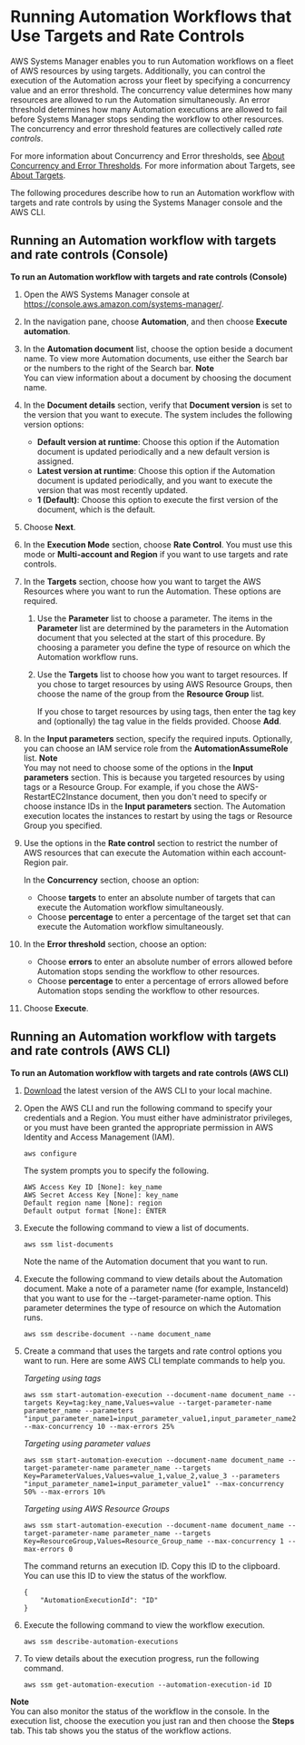 # Running Automation Workflows that Use Targets and Rate Controls<a name="automation-working-targets-and-rate-controls"></a>

AWS Systems Manager enables you to run Automation workflows on a fleet of AWS resources by using targets\. Additionally, you can control the execution of the Automation across your fleet by specifying a concurrency value and an error threshold\. The concurrency value determines how many resources are allowed to run the Automation simultaneously\. An error threshold determines how many Automation executions are allowed to fail before Systems Manager stops sending the workflow to other resources\. The concurrency and error threshold features are collectively called *rate controls*\. 

For more information about Concurrency and Error thresholds, see [About Concurrency and Error Thresholds](automation-working-rate-controls.md)\. For more information about Targets, see [About Targets](automation-working-targets.md)\.

The following procedures describe how to run an Automation workflow with targets and rate controls by using the Systems Manager console and the AWS CLI\.

## Running an Automation workflow with targets and rate controls \(Console\)<a name="automation-working-targets-and-rate-controls-console"></a>

**To run an Automation workflow with targets and rate controls \(Console\)**

1. Open the AWS Systems Manager console at [https://console\.aws\.amazon\.com/systems\-manager/](https://console.aws.amazon.com/systems-manager/)\.

1. In the navigation pane, choose **Automation**, and then choose **Execute automation**\.

1. In the **Automation document** list, choose the option beside a document name\. To view more Automation documents, use either the Search bar or the numbers to the right of the Search bar\. 
**Note**  
You can view information about a document by choosing the document name\.

1. In the **Document details** section, verify that **Document version** is set to the version that you want to execute\. The system includes the following version options: 
   + **Default version at runtime**: Choose this option if the Automation document is updated periodically and a new default version is assigned\.
   + **Latest version at runtime**: Choose this option if the Automation document is updated periodically, and you want to execute the version that was most recently updated\.
   + **1 \(Default\)**: Choose this option to execute the first version of the document, which is the default\.

1. Choose **Next**\.

1. In the **Execution Mode** section, choose **Rate Control**\. You must use this mode or **Multi\-account and Region** if you want to use targets and rate controls\.

1. In the **Targets** section, choose how you want to target the AWS Resources where you want to run the Automation\. These options are required\.

   1. Use the **Parameter** list to choose a parameter\. The items in the **Parameter** list are determined by the parameters in the Automation document that you selected at the start of this procedure\. By choosing a parameter you define the type of resource on which the Automation workflow runs\. 

   1. Use the **Targets** list to choose how you want to target resources\. If you chose to target resources by using AWS Resource Groups, then choose the name of the group from the **Resource Group** list\. 

      If you chose to target resources by using tags, then enter the tag key and \(optionally\) the tag value in the fields provided\. Choose **Add**\.

1. In the **Input parameters** section, specify the required inputs\. Optionally, you can choose an IAM service role from the **AutomationAssumeRole** list\.
**Note**  
You may not need to choose some of the options in the **Input parameters** section\. This is because you targeted resources by using tags or a Resource Group\. For example, if you chose the AWS\-RestartEC2Instance document, then you don't need to specify or choose instance IDs in the **Input parameters** section\. The Automation execution locates the instances to restart by using the tags or Resource Group you specified\. 

1. Use the options in the **Rate control** section to restrict the number of AWS resources that can execute the Automation within each account\-Region pair\. 

   In the **Concurrency** section, choose an option: 
   + Choose **targets** to enter an absolute number of targets that can execute the Automation workflow simultaneously\.
   + Choose **percentage** to enter a percentage of the target set that can execute the Automation workflow simultaneously\.

1. In the **Error threshold** section, choose an option:
   + Choose **errors** to enter an absolute number of errors allowed before Automation stops sending the workflow to other resources\.
   + Choose **percentage** to enter a percentage of errors allowed before Automation stops sending the workflow to other resources\.

1. Choose **Execute**\. 

## Running an Automation workflow with targets and rate controls \(AWS CLI\)<a name="automation-working-targets-and-rate-controls-cli"></a>

**To run an Automation workflow with targets and rate controls \(AWS CLI\)**

1. [Download](https://aws.amazon.com/cli/) the latest version of the AWS CLI to your local machine\.

1. Open the AWS CLI and run the following command to specify your credentials and a Region\. You must either have administrator privileges, or you must have been granted the appropriate permission in AWS Identity and Access Management \(IAM\)\.

   ```
   aws configure
   ```

   The system prompts you to specify the following\.

   ```
   AWS Access Key ID [None]: key_name
   AWS Secret Access Key [None]: key_name
   Default region name [None]: region
   Default output format [None]: ENTER
   ```

1. Execute the following command to view a list of documents\.

   ```
   aws ssm list-documents
   ```

   Note the name of the Automation document that you want to run\.

1. Execute the following command to view details about the Automation document\. Make a note of a parameter name \(for example, InstanceId\) that you want to use for the \-\-target\-parameter\-name option\. This parameter determines the type of resource on which the Automation runs\.

   ```
   aws ssm describe-document --name document_name
   ```

1. Create a command that uses the targets and rate control options you want to run\. Here are some AWS CLI template commands to help you\.

   *Targeting using tags*

   ```
   aws ssm start-automation-execution --document-name document_name --targets Key=tag:key_name,Values=value --target-parameter-name parameter_name --parameters "input_parameter_name1=input_parameter_value1,input_parameter_name2=input_parameter_value2" --max-concurrency 10 --max-errors 25%
   ```

   *Targeting using parameter values*

   ```
   aws ssm start-automation-execution --document-name document_name --target-parameter-name parameter_name --targets Key=ParameterValues,Values=value_1,value_2,value_3 --parameters "input_parameter_name1=input_parameter_value1" --max-concurrency 50% --max-errors 10%
   ```

   *Targeting using AWS Resource Groups*

   ```
   aws ssm start-automation-execution --document-name document_name --target-parameter-name parameter_name --targets Key=ResourceGroup,Values=Resource_Group_name --max-concurrency 1 --max-errors 0
   ```

   The command returns an execution ID\. Copy this ID to the clipboard\. You can use this ID to view the status of the workflow\.

   ```
   {
       "AutomationExecutionId": "ID"
   }
   ```

1. Execute the following command to view the workflow execution\.

   ```
   aws ssm describe-automation-executions
   ```

1. To view details about the execution progress, run the following command\.

   ```
   aws ssm get-automation-execution --automation-execution-id ID
   ```
**Note**  
You can also monitor the status of the workflow in the console\. In the execution list, choose the execution you just ran and then choose the **Steps** tab\. This tab shows you the status of the workflow actions\.